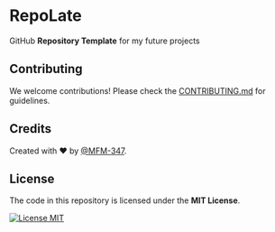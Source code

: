 # RepoLate

GitHub **Repository Template** for my future projects

## Contributing

We welcome contributions! Please check the [CONTRIBUTING.md](https://github.com/MFM-347/RepoLate/blob/main/CONTRIBUTING.md) for guidelines.

## Credits

Created with ❤️ by [@MFM-347](https://github.com/mfm-347).

## License

The code in this repository is licensed under the **MIT License**.

[![License MIT](https://img.shields.io/badge/License-MIT-green.svg)](https://opensource.org/licenses/MIT)